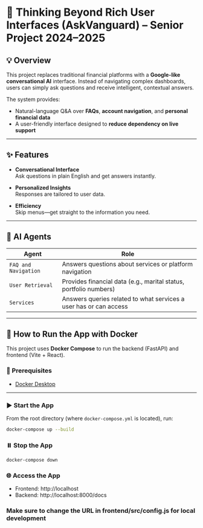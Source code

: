 # 🧠 Thinking Beyond Rich User Interfaces (AskVanguard) – Senior Project 2024–2025

## 💡 Overview

This project replaces traditional financial platforms with a **Google-like conversational AI** interface. Instead of navigating complex dashboards, users can simply ask questions and receive intelligent, contextual answers.

The system provides:
- Natural-language Q&A over **FAQs**, **account navigation**, and **personal financial data**
- A user-friendly interface designed to **reduce dependency on live support**

---

## ✨ Features

- **Conversational Interface**  
  Ask questions in plain English and get answers instantly.

- **Personalized Insights**  
  Responses are tailored to user data.

- **Efficiency**  
  Skip menus—get straight to the information you need.

---

## 🧠 AI Agents

| Agent              | Role                                                                 |
|-------------------|----------------------------------------------------------------------|
| `FAQ and Navigation` | Answers questions about services or platform navigation             |
| `User Retrieval`     | Provides financial data (e.g., marital status, portfolio numbers)   |
| `Services`           | Answers queries related to what services a user has or can access   |

---

## 🐳 How to Run the App with Docker

This project uses **Docker Compose** to run the backend (FastAPI) and frontend (Vite + React).

### 🧱 Prerequisites

- [Docker Desktop](https://www.docker.com/products/docker-desktop)

---

### ▶️ Start the App

From the root directory (where `docker-compose.yml` is located), run:
```bash
docker-compose up --build
```

### ⏸️ Stop the App

```bash
docker-compose down
```

### 🌐 Access the App

- Frontend:	http://localhost
- Backend:	http://localhost:8000/docs

### Make sure to change the URL in frontend/src/config.js for local development

